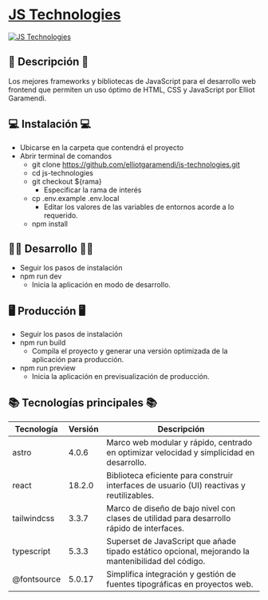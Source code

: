 # [JS Technologies](https://js-technologies.netlify.app/)

[![JS Technologies](https://i.postimg.cc/NB49c3py/js-technologies.png)](https://js-technologies.netlify.app/)

## 📜 Descripción 📜
Los mejores frameworks y bibliotecas de JavaScript para el desarrollo web frontend que permiten un uso óptimo de HTML, CSS y JavaScript por Elliot Garamendi.

## 💻 Instalación 💻
- Ubicarse en la carpeta que contendrá el proyecto
- Abrir terminal de comandos
  - git clone https://github.com/elliotgaramendi/js-technologies.git
  - cd js-technologies
  - git checkout ${rama}
    - Especificar la rama de interés
  - cp .env.example .env.local
    - Editar los valores de las variables de entornos acorde a lo requerido.
  - npm install

## 👨‍💻 Desarrollo 👨‍💻
  - Seguir los pasos de instalación
  - npm run dev
    - Inicia la aplicación en modo de desarrollo.

## 🖥 Producción 🖥
  - Seguir los pasos de instalación
  - npm run build
    - Compila el proyecto y generar una versión optimizada de la aplicación para producción.
  - npm run preview
    - Inicia la aplicación en previsualización de producción.

## 📚 Tecnologías principales 📚
| Tecnología   | Versión | Descripción                                                                                         |
|--------------|---------|-----------------------------------------------------------------------------------------------------|
| astro        | 4.0.6   | Marco web modular y rápido, centrado en optimizar velocidad y simplicidad en desarrollo.            |
| react        | 18.2.0  | Biblioteca eficiente para construir interfaces de usuario (UI) reactivas y reutilizables.           |
| tailwindcss  | 3.3.7   | Marco de diseño de bajo nivel con clases de utilidad para desarrollo rápido de interfaces.          |
| typescript   | 5.3.3   | Superset de JavaScript que añade tipado estático opcional, mejorando la mantenibilidad del código.  |
| @fontsource  | 5.0.17  | Simplifica integración y gestión de fuentes tipográficas en proyectos web.                          |

